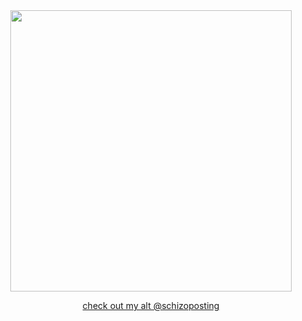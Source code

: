 
<div id="header" align="center">
<a href="https://www.youtube.com/watch?v=1-m1PSLzN6c">
<img src="https://files.catbox.moe/yc5ifw.png" width='450' height='450'>

<div id="header" align="center">

check out my alt @schizoposting

